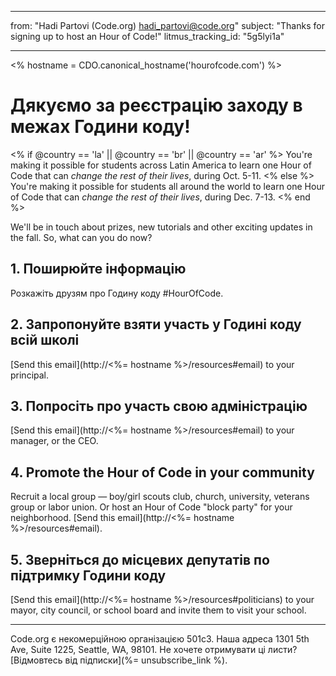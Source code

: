 * * *

from: "Hadi Partovi (Code.org) [&#104;&#x61;&#x64;&#105;&#x5f;&#112;&#x61;&#x72;&#116;&#x6f;&#118;&#x69;&#x40;&#99;&#x6f;&#100;&#x65;&#x2e;&#111;&#x72;&#103;](&#109;&#x61;&#105;&#x6c;&#x74;&#111;&#x3a;&#104;&#x61;&#x64;&#105;&#x5f;&#112;&#x61;&#x72;&#116;&#x6f;&#118;&#x69;&#x40;&#99;&#x6f;&#100;&#x65;&#x2e;&#111;&#x72;&#103;)" subject: "Thanks for signing up to host an Hour of Code!" litmus_tracking_id: "5g5lyi1a"

* * *

<% hostname = CDO.canonical_hostname('hourofcode.com') %>

# Дякуємо за реєстрацію заходу в межах Години коду!

<% if @country == 'la' || @country == 'br' || @country == 'ar' %> You're making it possible for students across Latin America to learn one Hour of Code that can *change the rest of their lives*, during Oct. 5-11. <% else %> You're making it possible for students all around the world to learn one Hour of Code that can *change the rest of their lives*, during Dec. 7-13. <% end %>

We'll be in touch about prizes, new tutorials and other exciting updates in the fall. So, what can you do now?

## 1. Поширюйте інформацію

Розкажіть друзям про Годину коду #HourOfCode.

## 2. Запропонуйте взяти участь у Годині коду всій школі

[Send this email](http://<%= hostname %>/resources#email) to your principal.

## 3. Попросіть про участь свою адміністрацію

[Send this email](http://<%= hostname %>/resources#email) to your manager, or the CEO.

## 4. Promote the Hour of Code in your community

Recruit a local group — boy/girl scouts club, church, university, veterans group or labor union. Or host an Hour of Code "block party" for your neighborhood. [Send this email](http://<%= hostname %>/resources#email).

## 5. Зверніться до місцевих депутатів по підтримку Години коду

[Send this email](http://<%= hostname %>/resources#politicians) to your mayor, city council, or school board and invite them to visit your school.

* * *

Code.org є некомерційною організацією 501c3. Наша адреса 1301 5th Ave, Suite 1225, Seattle, WA, 98101. Не хочете отримувати ці листи? [Відмовтесь від підписки](%= unsubscribe_link %).